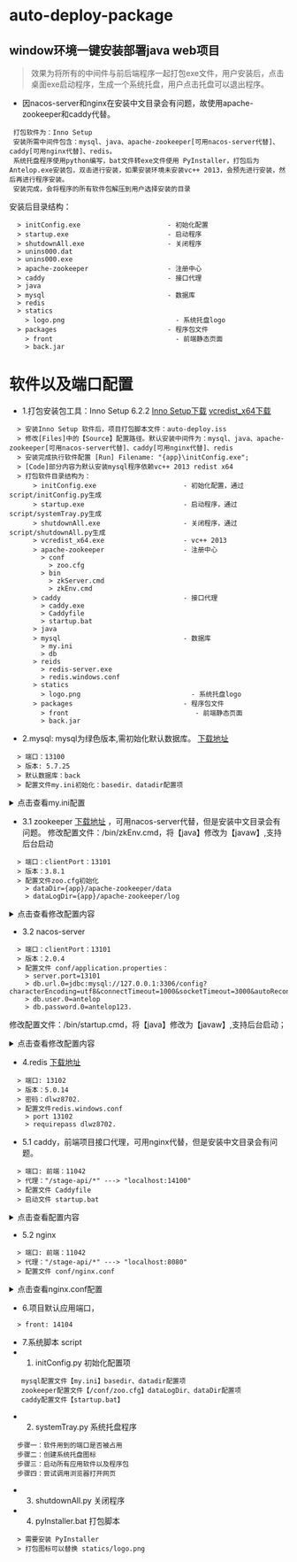 # auto-deploy-package

## window环境一键安装部署java web项目

> 效果为将所有的中间件与前后端程序一起打包exe文件，用户安装后，点击桌面exe启动程序，生成一个系统托盘，用户点击托盘可以退出程序。
- 因nacos-server和nginx在安装中文目录会有问题，故使用apache-zookeeper和caddy代替。
```
 打包软件为：Inno Setup
 安装所需中间件包含：mysql、java、apache-zookeeper[可用nacos-server代替]、caddy[可用nginx代替]、redis。
 系统托盘程序使用python编写，bat文件转exe文件使用 PyInstaller，打包后为Antelop.exe安装包，双击进行安装，如果安装环境未安装vc++ 2013，会预先进行安装，然后再进行程序安装。
 安装完成，会将程序的所有软件包解压到用户选择安装的目录
```
安装后目录结构：
```
  > initConfig.exe                      - 初始化配置
  > startup.exe                         - 启动程序
  > shutdownAll.exe                     - 关闭程序
  > unins000.dat
  > unins000.exe
  > apache-zookeeper                    - 注册中心
  > caddy                               - 接口代理
  > java
  > mysql                               - 数据库
  > redis
  > statics
    > logo.png                            - 系统托盘logo
  > packages                            - 程序包文件
    > front                               - 前端静态页面
    > back.jar
```

# 软件以及端口配置
- 1.打包安装包工具：Inno Setup 6.2.2 [Inno Setup下载](https://jrsoftware.org/isdl.php)
  [vcredist_x64下载](https://aka.ms/vs/17/release/vc_redist.x86.exe)
```
  > 安装Inno Setup 软件后，项目打包脚本文件：auto-deploy.iss
  > 修改[Files]中的【Source】配置路径。默认安装中间件为：mysql、java、apache-zookeeper[可用nacos-server代替]、caddy[可用nginx代替]、redis
  > 安装完成执行软件配置 [Run] Filename: "{app}\initConfig.exe";
  > [Code]部分内容为默认安装mysql程序依赖vc++ 2013 redist x64
  > 打包软件目录结构为：
      > initConfig.exe                      - 初始化配置，通过script/initConfig.py生成
      > startup.exe                         - 启动程序，通过script/systemTray.py生成
      > shutdownAll.exe                     - 关闭程序，通过script/shutdownAll.py生成
      > vcredist_x64.exe                    - vc++ 2013
      > apache-zookeeper                    - 注册中心
        > conf
          > zoo.cfg
        > bin
          > zkServer.cmd
          > zkEnv.cmd
      > caddy                               - 接口代理
        > caddy.exe
        > Caddyfile
        > startup.bat
      > java
      > mysql                               - 数据库
        > my.ini
        > db
      > reids
        > redis-server.exe
        > redis.windows.conf
      > statics
        > logo.png                            - 系统托盘logo
      > packages                            - 程序包文件
        > front                                - 前端静态页面
        > back.jar
```  
- 2.mysql:
  mysql为绿色版本,需初始化默认数据库。 [下载地址](https://dev.mysql.com/downloads/mysql/5.7.html)
```
  > 端口：13100
  > 版本: 5.7.25
  > 默认数据库：back
  > 配置文件my.ini初始化：basedir、datadir配置项
```
<details><summary>点击查看my.ini配置</summary>

```properties
[mysql]
default-character-set=utf8
[mysqld]
port = 13100
basedir=D:/soft/mysql
datadir=D:/soft/mysql/db/
max_connections=200
character-set-server=utf8
default-storage-engine=INNODB
max_allowed_packet = 6M

sql_mode=STRICT_TRANS_TABLES,NO_ZERO_IN_DATE,NO_ZERO_DATE,ERROR_FOR_DIVISION_BY_ZERO,NO_ENGINE_SUBSTITUTION
```
</details>

- 3.1 zookeeper [下载地址](https://zookeeper.apache.org/releases.html) ，可用nacos-server代替，但是安装中文目录会有问题。
  修改配置文件：/bin/zkEnv.cmd，将【java】修改为【javaw】,支持后台启动
```
  > 端口：clientPort：13101
  > 版本：3.8.1
  > 配置文件zoo.cfg初始化
    > dataDir={app}/apache-zookeeper/data
    > dataLogDir={app}/apache-zookeeper/log
```

<details>
<summary>点击查看修改配置内容</summary>

修改部分内容为：
```shell
if not exist "%JAVA_HOME%"\bin\java.exe (
  echo Error: JAVA_HOME is incorrectly set: %JAVA_HOME%
  echo Expected to find java.exe here: %JAVA_HOME%\bin\java.exe
  goto :eof
)

REM strip off trailing \ from JAVA_HOME or java does not start
if "%JAVA_HOME:~-1%" EQU "\" set "JAVA_HOME=%JAVA_HOME:~0,-1%"
 
set JAVA="%JAVA_HOME%"\bin\java
```  
修改为
```shell
if not exist "%JAVA_HOME%"\bin\javaw.exe (
  echo Error: JAVA_HOME is incorrectly set: %JAVA_HOME%
  echo Expected to find javaw.exe here: %JAVA_HOME%\bin\javaw.exe
  goto :eof
)

REM strip off trailing \ from JAVA_HOME or java does not start
if "%JAVA_HOME:~-1%" EQU "\" set "JAVA_HOME=%JAVA_HOME:~0,-1%"
 
set JAVA="%JAVA_HOME%"\bin\javaw
```
</details>

- 3.2 nacos-server
```
  > 端口：clientPort：13101
  > 版本：2.0.4
  > 配置文件 conf/application.properties：
    > server.port=13101
    > db.url.0=jdbc:mysql://127.0.0.1:3306/config?characterEncoding=utf8&connectTimeout=1000&socketTimeout=3000&autoReconnect=true&useUnicode=true&useSSL=false&serverTimezone=UTC
    > db.user.0=antelop
    > db.password.0=antelop123.
```
修改配置文件：/bin/startup.cmd，将【java】修改为【javaw】,支持后台启动；
<details>
<summary>点击查看修改配置内容</summary>

修改部分内容为：
```shell
if not exist "%JAVA_HOME%\bin\java.exe" echo Please set the JAVA_HOME variable in your environment, We need java(x64)! jdk8 or later is better! & EXIT /B 1
set "JAVA=%JAVA_HOME%\bin\java.exe"
```
修改为：
```shell
if not exist "%JAVA_HOME%\bin\javaw.exe" echo Please set the JAVA_HOME variable in your environment, We need java(x64)! jdk8 or later is better! & EXIT /B 1
set "JAVA=%JAVA_HOME%\bin\javaw.exe"
```
</details>

- 4.redis [下载地址](https://github.com/tporadowski/redis/releases)
```
  > 端口: 13102
  > 版本：5.0.14
  > 密码：dlwz8702.
  > 配置文件redis.windows.conf
    > port 13102
    > requirepass dlwz8702.
```
- 5.1 caddy，前端项目接口代理，可用nginx代替，但是安装中文目录会有问题。
```
  > 端口: 前端：11042
  > 代理："/stage-api/*" ---> "localhost:14100"
  > 配置文件 Caddyfile
  > 启动文件 startup.bat
```
<details><summary>点击查看配置内容</summary>

配置文件 Caddyfile
```yaml
    :11042 {
      root ../packages/front
      file_server
      handle_path /stage-api/* {
          reverse_proxy localhost:14100
      }
    }
```
启动文件 startup.bat
```shell
    pushd D:\soft\caddy
    start /b caddy.exe run
```
</details>

- 5.2 nginx
```
  > 端口: 前端：11042
  > 代理："/stage-api/*" ---> "localhost:8080"
  > 配置文件 conf/nginx.conf
```
<details><summary>点击查看nginx.conf配置</summary>

```yaml
server {
      listen       1042;
      server_name  localhost;
      location / {
          root   html;
          index  index.html index.htm;
      }
      location /index/ {
          proxy_pass http://127.0.0.1:1042/;
      }
      location /stage-api/ {
          proxy_pass http://127.0.0.1:14100/; 
      }
  }
```
</details>

- 6.项目默认应用端口，
```
  > front: 14104
```
- 7.系统脚本 script
- 1. initConfig.py 初始化配置项
```
   mysql配置文件【my.ini】basedir、datadir配置项
   zookeeper配置文件【/conf/zoo.cfg】dataLogDir、dataDir配置项
   caddy配置文件【startup.bat】
```
- 2. systemTray.py 系统托盘程序
```
  步骤一：软件用到的端口是否被占用
  步骤二：创建系统托盘图标
  步骤三：启动所有应用软件以及程序包
  步骤四：尝试调用浏览器打开网页
```
- 3. shutdownAll.py 关闭程序
- 4. pyInstaller.bat 打包脚本
```
  > 需要安装 PyInstaller
  > 打包图标可以替换 statics/logo.png
```
